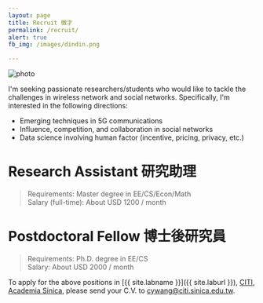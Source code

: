 ```yaml
---
layout: page
title: Recruit 徵才
permalink: /recruit/
alert: true
fb_img: /images/dindin.png

---
```

<img src="../images/dindin.png" alt="photo" />

I'm seeking passionate researchers/students who would like to tackle the challenges in wireless network and social networks. Specifically, I'm interested in the following directions:

* Emerging techniques in 5G communications
* Influence, competition, and collaboration in social networks
* Data science involving human factor (incentive, pricing, privacy, etc.)

# Research Assistant 研究助理

> Requirements: Master degree in EE/CS/Econ/Math  
> Salary (full-time): About USD 1200 / month

# Postdoctoral Fellow 博士後研究員

> Requirements: Ph.D. degree in EE/CS  
> Salary: About USD 2000 / month

To apply for the above positions in [{{ site.labname }}]({{ site.laburl }}), [CITI, Academia Sinica](http://citi.sinica.edu.tw), please send your C.V. to <cywang@citi.sinica.edu.tw>.

<div id="fb-root"></div>
<script>(function(d, s, id) {
  var js, fjs = d.getElementsByTagName(s)[0];
  if (d.getElementById(id)) return;
  js = d.createElement(s); js.id = id;
  js.src = "//connect.facebook.net/zh_TW/sdk.js#xfbml=1&version=v2.4";
  fjs.parentNode.insertBefore(js, fjs);
}(document, 'script', 'facebook-jssdk'));</script>
<div class="fb-share-button" data-href="{{ page.url }}" data-layout="button"></div>
